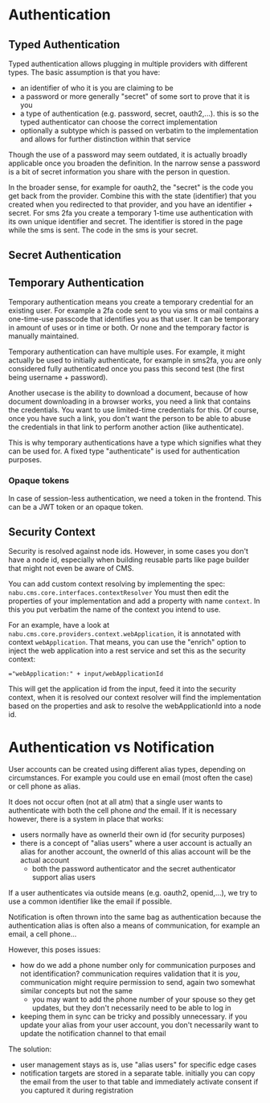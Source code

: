 # Authentication

## Typed Authentication

Typed authentication allows plugging in multiple providers with different types. The basic assumption is that you have:

- an identifier of who it is you are claiming to be
- a password or more generally "secret" of some sort to prove that it is you
- a type of authentication (e.g. password, secret, oauth2,...). this is so the typed authenticator can choose the correct implementation
- optionally a subtype which is passed on verbatim to the implementation and allows for further distinction within that service

Though the use of a password may seem outdated, it is actually broadly applicable once you broaden the definition.
In the narrow sense a password is a bit of secret information you share with the person in question.

In the broader sense, for example for oauth2, the "secret" is the code you get back from the provider. Combine this with the state (identifier) that you created when you redirected to that provider, and you have an identifier + secret.
For sms 2fa you create a temporary 1-time use authentication with its own unique identifier and secret. The identifier is stored in the page while the sms is sent. The code in the sms is your secret.

## Secret Authentication

## Temporary Authentication

Temporary authentication means you create a temporary credential for an existing user. For example a 2fa code sent to you via sms or mail contains a one-time-use passcode that identifies you as that user.
It can be temporary in amount of uses or in time or both. Or none and the temporary factor is manually maintained.

Temporary authentication can have multiple uses.
For example, it might actually be used to initially authenticate, for example in sms2fa, you are only considered fully authenticated once you pass this second test (the first being username + password).

Another usecase is the ability to download a document, because of how document downloading in a browser works, you need a link that contains the credentials. You want to use limited-time credentials for this.
Of course, once you have such a link, you don't want the person to be able to abuse the credentials in that link to perform another action (like authenticate).

This is why temporary authentications have a type which signifies what they can be used for. A fixed type "authenticate" is used for authentication purposes.

### Opaque tokens

In case of session-less authentication, we need a token in the frontend. This can be a JWT token or an opaque token.

## Security Context

Security is resolved against node ids. However, in some cases you don't have a node id, especially when building reusable parts like page builder that might not even be aware of CMS.

You can add custom context resolving by implementing the spec: ``nabu.cms.core.interfaces.contextResolver``
You must then edit the properties of your implementation and add a property with name ``context``. In this you put verbatim the name of the context you intend to use. 

For an example, have a look at ``nabu.cms.core.providers.context.webApplication``, it is annotated with context ``webApplication``.
That means, you can use the "enrich" option to inject the web application into a rest service and set this as the security context:

```
="webApplication:" + input/webApplicationId
```

This will get the application id from the input, feed it into the security context, when it is resolved our context resolver will find the implementation based on the properties and ask to resolve the webApplicationId into a node id.

# Authentication vs Notification

User accounts can be created using different alias types, depending on circumstances.
For example you could use en email (most often the case) or cell phone as alias.

It does not occur often (not at all atm) that a single user wants to authenticate with both the cell phone _and_ the email. If it is necessary however, there is a system in place that works:

- users normally have as ownerId their own id (for security purposes)
- there is a concept of "alias users" where a user account is actually an alias for another account, the ownerId of this alias account will be the actual account
	- both the password authenticator and the secret authenticator support alias users

If a user authenticates via outside means (e.g. oauth2, openid,...),  we try to use a common identifier like the email if possible.

Notification is often thrown into the same bag as authentication because the authentication alias is often also a means of communication, for example an email, a cell phone...

However, this poses issues:

- how do we add a phone number only for communication purposes and not identification? communication requires validation that it is _you_, communication might require permission to send, again two somewhat similar concepts but not the same
	- you may want to add the phone number of your spouse so they get updates, but they don't necessarily need to be able to log in
- keeping them in sync can be tricky and possibly unnecessary. if you update your alias from your user account, you don't necessarily want to update the notification channel to that email

The solution:

- user management stays as is, use "alias users" for specific edge cases
- notification targets are stored in a separate table. initially you can copy the email from the user to that table and immediately activate consent if you captured it during registration

